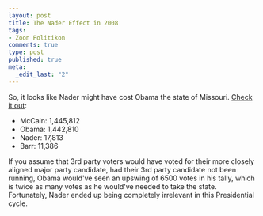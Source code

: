 ```yaml
--- 
layout: post
title: The Nader Effect in 2008
tags: 
- Zoon Politikon
comments: true
type: post
published: true
meta: 
  _edit_last: "2"
---
```

So, it looks like Nader might have cost Obama the state of Missouri. <a href="http://www.talkingpointsmemo.com/news/2008/11/election_night_scoreboard.php">Check it out</a>:
<ul>
	<li>McCain: 1,445,812</li>
	<li>Obama: 1,442,810</li>
	<li>Nader: 17,813</li>
	<li>Barr: 11,386</li>
</ul>
<div>If you assume that 3rd party voters would have voted for their more closely aligned major party candidate, had their 3rd party candidate not been running, Obama would've seen an upswing of 6500 votes in his tally, which is twice as many votes as he would've needed to take the state.</div>
<div></div>
<div>Fortunately, Nader ended up being completely irrelevant in this Presidential cycle.</div>
